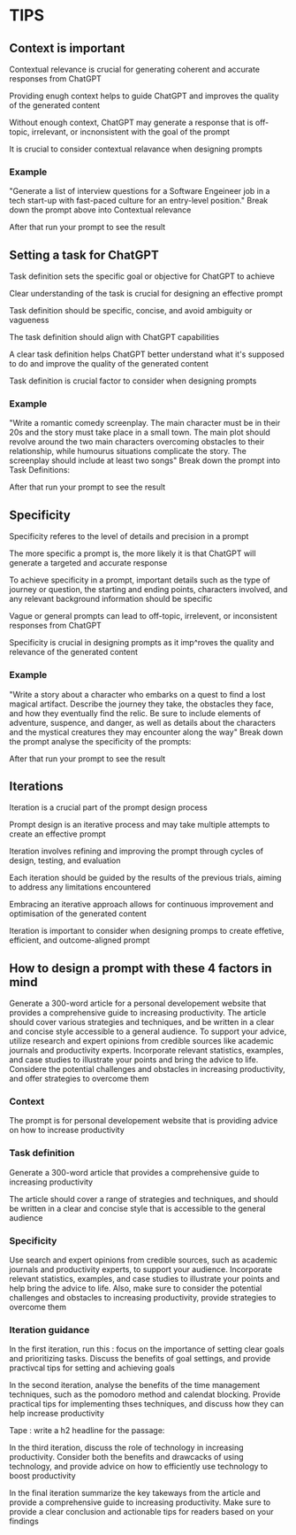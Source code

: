 # TIPS

## Context is important

Contextual relevance is crucial for generating coherent and accurate responses from ChatGPT

Providing enugh context helps to guide ChatGPT and improves the quality of the generated content

Without enough context, ChatGPT may generate a response that is off-topic, irrelevant, or incnonsistent with the goal of the prompt

It is crucial to consider contextual relavance when designing prompts

### Example 

"Generate a list of interview questions for a Software Engeineer job in a tech start-up with fast-paced culture for an entry-level position." Break down the prompt above into Contextual relevance

After that run your prompt to see the result

## Setting a task for ChatGPT

Task definition sets the specific goal or objective for ChatGPT to achieve

Clear understanding of the task is crucial for designing an effective prompt

Task definition should be specific, concise, and avoid ambiguity or vagueness

The task definition should align with ChatGPT capabilities

A clear task definition helps ChatGPT better understand what it's supposed to do and improve the quality of the generated content

Task definition is crucial factor to consider when designing prompts

### Example

"Write a romantic comedy screenplay. The main character must be in their 20s and the story must take place in a small town. The main plot should revolve around the two main characters overcoming obstacles to their relationship, while humourus situations complicate the story. The screenplay should include at least two songs" Break down the prompt into Task Definitions:

After that run your prompt to see the result

## Specificity

Specificity referes to the level of details and precision in a prompt

The more specific a prompt is, the more likely it is that ChatGPT will generate a targeted and accurate response

To achieve specificity in a prompt, important details such as the type of journey or question, the starting and ending points, characters involved, and any relevant background information should be specific

Vague or general prompts can lead to off-topic, irrelevent, or inconsistent responses from ChatGPT

Specificity is crucial in designing prompts as it imp^roves the quality and relevance of the generated content

### Example

"Write a story about a character who embarks on a quest to find a lost magical artifact. Describe the journey they take, the obstacles they face, and how they eventually find the relic. Be sure to include elements of adventure, suspence, and danger, as well as details about the characters and the mystical creatures they may encounter along the way" Break down the prompt analyse the specificity of the prompts:

After that run your prompt to see the result

## Iterations

Iteration is a crucial part of the prompt design process

Prompt design is an iterative process and may take multiple attempts to create an effective prompt

Iteration involves refining and improving the prompt through cycles of design, testing, and evaluation

Each iteration should be guided by the results of the previous trials, aiming to address any limitations encountered

Embracing an iterative approach allows for continuous improvement and optimisation of the generated content

Iteration is important to consider when designing promps to create effetive, efficient, and outcome-aligned prompt

## How to design a prompt with these 4 factors in mind

Generate a 300-word article for a personal developement website that provides a comprehensive guide to increasing productivity. The article should cover various strategies and techniques, and be written in a clear and concise style accessible to a general audience. To support your advice, utilize research and expert opinions from credible sources like academic journals and productivity experts. Incorporate relevant statistics, examples, and case studies to illustrate your points and bring the advice to life. Considere the potential challenges and obstacles in increasing productivity, and offer strategies to overcome them

### Context

The prompt is for personal developement website that is providing advice on how to increase productivity

### Task definition

Generate a 300-word article that provides a comprehensive guide to increasing productivity

The article should cover a range of strategies and techniques, and should be written in a clear and concise style that is accessible to the general audience

### Specificity

Use search and expert opinions from credible sources, such as academic journals and productivity experts, to support your audience. Incorporate relevant statistics, examples, and case studies to illustrate your points and help bring the advice to life. Also, make sure to consider the potential challenges and obstacles to increasing productivity, provide strategies to overcome them

### Iteration guidance

In the first iteration, run this : focus on the importance of setting clear goals and prioritizing tasks. Discuss the benefits of goal settings, and provide practivcal tips for setting and achieving goals

In the second iteration, analyse the benefits of the time management techniques, such as the pomodoro method and calendat blocking. Provide practical tips for implementing thses techniques, and discuss how they can help increase productivity

Tape : write a h2 headline for the passage:

In the third iteration, discuss the role of technology in increasing productivity. Consider both the benefits and drawcacks of using technology, and provide advice on how to efficiently use technology to boost productivity

In the final iteration summarize the key takeways from the article and provide a comprehensive guide to increasing productivity. Make sure to provide a clear conclusion and actionable tips for readers based on your findings
